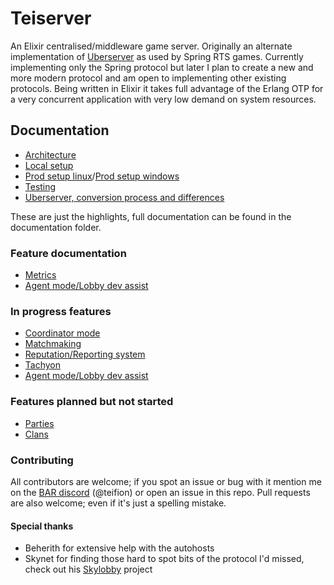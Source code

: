# Teiserver
An Elixir centralised/middleware game server. Originally an alternate implementation of [Uberserver](https://github.com/spring/uberserver) as used by Spring RTS games. Currently implementing only the Spring protocol but later I plan to create a new and more modern protocol and am open to implementing other existing protocols. Being written in Elixir it takes full advantage of the Erlang OTP for a very concurrent application with very low demand on system resources.

## Documentation
- [Architecture](/documents/architecture.md)
- [Local setup](/documents/guides/local_setup.md)
- [Prod setup linux](/documents/guides/production_setup_linux.md)/[Prod setup windows](/documents/guides/production_setup_windows.md)
- [Testing](/documents/guides/testing.md)
- [Uberserver, conversion process and differences](/documents/guides/uberserver.md)

These are just the highlights, full documentation can be found in the documentation folder.

### Feature documentation
- [Metrics](/documents/designs/metrics.md)
- [Agent mode/Lobby dev assist](/documents/guides/discord_bot.md)

### In progress features
- [Coordinator mode](/documents/designs/coordinator.md)
- [Matchmaking](/documents/spring/matchmaking.md)
- [Reputation/Reporting system](/documents/designs/reputation.md)
- [Tachyon](/documents/tachyon)
- [Agent mode/Lobby dev assist](/documents/designs/agent_mode.md)

### Features planned but not started
- [Parties](/documents/spring/parties.md)
- [Clans](/documents/designs/clans.md)

### Contributing
All contributors are welcome; if you spot an issue or bug with it mention me on the [BAR discord](https://discord.gg/N968ddE) (@teifion) or open an issue in this repo. Pull requests are also welcome; even if it's just a spelling mistake.

#### Special thanks
- Beherith for extensive help with the autohosts
- Skynet for finding those hard to spot bits of the protocol I'd missed, check out his [Skylobby](https://github.com/skynet-gh/skylobby) project
